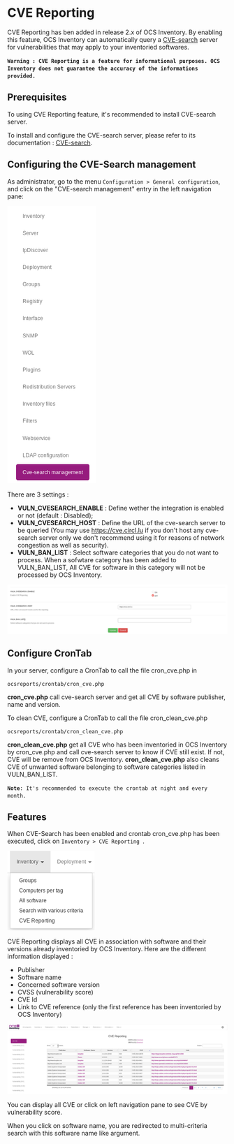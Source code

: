 # CVE Reporting

CVE Reporting has ben added in release 2.x of OCS Inventory. 
By enabling this feature, OCS Inventory can automatically query a 
[CVE-search](http://cve-search.github.io/cve-search/) server for 
vulnerabilities that may apply to your inventoried softwares.

**`Warning : CVE Reporting is a feature for informational purposes. OCS Inventory does not guarantee the accuracy of the informations provided.`**

## Prerequisites

To using CVE Reporting feature, it's recommended to install CVE-search server.

To install and configure the CVE-search server, please refer to its documentation : [CVE-search](http://cve-search.github.io/cve-search/).

## Configuring the CVE-Search management

As administrator, go to the menu ```Configuration > General configuration```, 
and click on the "CVE-search management" entry in the left navigation pane:

![cve-search left navigation pane](../../img/server/reports/cvesearch_config_pane_entry.png)

There are 3 settings :
+ **VULN_CVESEARCH_ENABLE** : Define wether the integration is enabled or not (default : Disabled);
+ **VULN_CVESEARCH_HOST** : Define the URL of the cve-search server to be queried (You may use https://cve.circl.lu if you don't host any cve-search server only we don't recommend using it for reasons of network congestion as well as security).
+ **VULN_BAN_LIST** : Select software categories that you do not want to process. When a sofwtare category has been added to VULN_BAN_LIST, All CVE for software in this category will not be processed by OCS Inventory.

![cve-search config screen](../../img/server/reports/cvesearch_config_screen.png)

## Configure CronTab

In your server, configure a CronTab to call the file cron_cve.php in

    ocsreports/crontab/cron_cve.php

**cron_cve.php** call cve-search server and get all CVE by software publisher, name and version.

To clean CVE, configure a CronTab to call the file cron_clean_cve.php

    ocsreports/crontab/cron_clean_cve.php

**cron_clean_cve.php** get all CVE who has been inventoried in OCS Inventory by cron_cve.php and call cve-search server to know if CVE still exist. If not, CVE will be remove from OCS Inventory. **cron_clean_cve.php** also cleans CVE of unwanted software belonging to software categories listed in VULN_BAN_LIST.

**`Note`**`: It's recommended to execute the crontab at night and every month.`

## Features

When CVE-Search has been enabled and crontab cron_cve.php has been executed, click on ```Inventory > CVE Reporting ```.  

![cve-search reporting menu](../../img/server/reports/cvesearch_cvereporting_menu.png)

CVE Reporting displays all CVE in association with software and their versions already inventoried by OCS Inventory. Here are the different information displayed :

+ Publisher
+ Software name
+ Concerned software version
+ CVSS (vulnerability score)
+ CVE Id
+ Link to CVE reference (only the first reference has been inventoried by OCS Inventory)

![cve-search page](../../img/server/reports/cvesearch_cvetable.png)

You can display all CVE or click on left navigation pane to see CVE by vulnerability score.

When you click on software name, you are redirected to multi-criteria search with this software name like argument.